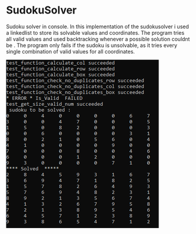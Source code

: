 # SudokuSolver
Sudoku solver in console. In this implementation of the sudokusolver i used a linkedlist to store its solvable values and coordinates.
The program tries  all valid values and used backtracking whenever a possible solution couldnt be . 
The program only fails if the sudoku is unsolvable, as it tries every single combination of valid values for all coordinates. 




![alt text](https://github.com/WilliamVoong/SudokuSolver/blob/master/Capture.PNG)
